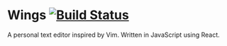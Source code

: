 # Wings [![Build Status](https://img.shields.io/travis/hph/wings.svg)](https://travis-ci.org/hph/wings)

A personal text editor inspired by Vim. Written in JavaScript using React.
